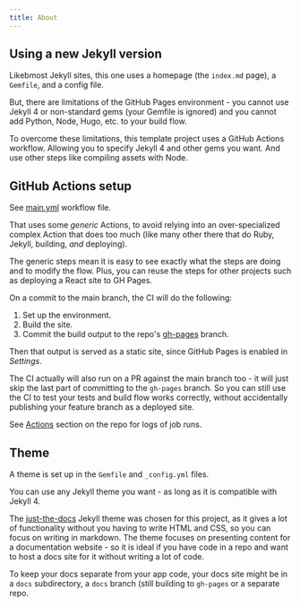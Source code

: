```yaml
---
title: About
---
```


## Using a new Jekyll version

Likebmost Jekyll sites, this one uses a homepage (the `index.md` page), a `Gemfile`, and a config file.

But, there are limitations of the GitHub Pages environment - you cannot use Jekyll 4 or non-standard gems (your Gemfile is ignored) and you cannot add Python, Node, Hugo, etc. to your build flow.

To overcome these limitations, this template project uses a GitHub Actions workflow. Allowing you to specify Jekyll 4 and other gems you want. And use other steps like compiling assets with Node.


## GitHub Actions setup

See [main.yml](https://github.com/MichaelCurrin/jekyll-gh-actions-quickstart/blob/main/.github/workflows/main.yml) workflow file.

That uses some _generic_ Actions, to avoid relying into an over-specialized complex Action that does too much (like many other there that do Ruby, Jekyll, building, _and_ deploying). 

The generic steps mean it is easy to see exactly what the steps are doing and to modify the flow. Plus, you can reuse the steps for other projects such as deploying a React site to GH Pages. 

On a commit to the main branch, the CI will do the following:

1. Set up the environment.
2. Build the site.
3. Commit the build output to the repo's [gh-pages](https://github.com/MichaelCurrin/jekyll-gh-actions-quickstart/tree/gh-pages) branch.

Then that output is served as a static site, since GitHub Pages is enabled in _Settings_.

The CI actually will also run on a PR against the main branch too - it will just skip the last part of committing to the `gh-pages` branch. So you can still use the CI to test your tests and build flow works correctly, without accidentally publishing your feature branch as a deployed site.

See [Actions](https://github.com/MichaelCurrin/jekyll-gh-actions-quickstart/actions/workflows/main.yml) section on the repo for logs of job runs.


## Theme

A theme is set up in the `Gemfile` and `_config.yml` files.

You can use any Jekyll theme you want - as long as it is compatible with Jekyll 4.

The [just-the-docs](https://pmarsceill.github.io/just-the-docs/) Jekyll theme was chosen for this project, as it gives a lot of functionality without you having to write HTML and CSS, so you can focus on writing in markdown. The theme focuses on presenting content for a documentation website - so it is ideal if you have code in a repo and want to host a docs site for it without writing a lot of code.

To keep your docs separate from your app code, your docs site might be in a `docs` subdirectory, a `docs` branch (still building to `gh-pages` or a separate repo.
